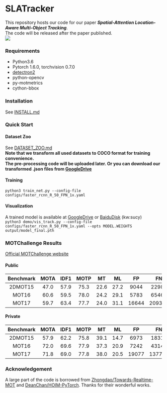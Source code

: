 # SLATracker
This repository hosts our code for our paper ***Spatial-Attention Location-Aware Multi-Object Tracking***.  
The code will be released after the paper published.  
![](https://github.com/JunnHan/SLATracker/blob/main/assets/MOT17-03.gif)  
### Requirements
- Python3.6
- Pytorch 1.6.0, torchvision 0.7.0
- [detectron2](https://github.com/facebookresearch/detectron2)
- python-opencv
- py-motmetrics
- cython-bbox
### Installation
See [INSTALL.md](https://github.com/facebookresearch/detectron2/blob/master/INSTALL.md)
### Quick Start
#### Dataset Zoo
See [DATASET_ZOO.md](https://github.com/Zhongdao/Towards-Realtime-MOT/blob/master/DATASET_ZOO.md)  
**Note that we transform all used datasets to COCO format for training convenience.**  
**The pre-processing code will be uploaded later. Or you can download our transformed .json files from [GoogleDrive](https://drive.google.com/drive/folders/1bfaB9MRSyv_2AfmJYhu2WgiiMA2w8yje?usp=sharing)**
#### Training
`python3 train_net.py --config-file configs/faster_rcnn_R_50_FPN_1x.yaml`  
#### Visualization
A trained model is available at [GoogleDrive](https://drive.google.com/drive/folders/1bfaB9MRSyv_2AfmJYhu2WgiiMA2w8yje?usp=sharing) or [BaiduDisk](https://pan.baidu.com/s/126b0q2OI9Q9diDEvus3p4Q) (kw:sucy)  
`python3 demo/vis_track.py --config-file configs/faster_rcnn_R_50_FPN_1x.yaml --opts MODEL.WEIGHTS output/model_final.pth`
### MOTChallenge Results
[Official MOTChallenge website](https://motchallenge.net/)  
#### Public
Benchmark | MOTA | IDF1 | MOTP | MT | ML | FP | FN | IDSw |
:-----:|:-----:|:-----:|:-----:|:-----:|:-----:|:-----:|:-----:|:-----:|
2DMOT15 | 47.0 | 57.9 | 75.3 | 22.6 | 27.2 | 9044 | 22986 | 558 |
MOT16 | 60.6 | 59.5 | 78.0 | 24.2 | 29.1 | 5783 | 65469 | 643 |
MOT17 | 59.7 | 63.4 | 77.7 | 24.0 | 31.1 | 16644 | 209318 | 1647 |
  
#### Private
Benchmark | MOTA | IDF1 | MOTP | MT | ML | FP | FN | IDSw |
:-----:|:-----:|:-----:|:-----:|:-----:|:-----:|:-----:|:-----:|:-----:|
2DMOT15 | 57.9 | 62.2 | 75.8 | 39.1 | 14.7 | 6973 | 18313 | 577 |
MOT16 | 72.0 | 69.6 | 77.9 | 37.3 | 20.9 | 7242 | 43147 | 740 |
MOT17 | 71.8 | 69.0 | 77.8 | 38.0 | 20.5 | 19077 | 137700 | 2493 |
### Acknowledgement
A large part of the code is borrowed from [Zhongdao/Towards-Realtime-MOT](https://github.com/Zhongdao/Towards-Realtime-MOT) and [DeanChan/HOIM-PyTorch](https://github.com/DeanChan/HOIM-PyTorch). Thanks for their wonderful works.
